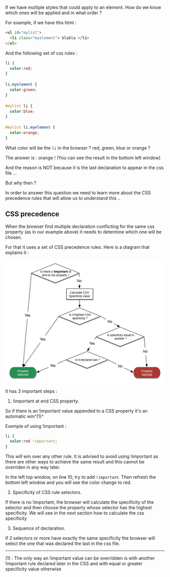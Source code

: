 If we have multiple styles that could apply to an element.
How do we know which ones will be applied and in what order ?

For example, if we have this html :

```html
<ul id="mylist">
  <li class="myelement"> blabla </li>
</ul>
````

And the following set of css rules :

```css
li {
  color:red;
}

li.myelement {
  color:green;
}

#mylist li {
  color:blue; 
}

#mylist li.myelement {
  color:orange;
}
```

What color will be the `li` in the browser ?
red, green, blue or orange ?

The answer is : orange ! (You can see the result in the bottom left window)

And the reason is NOT because it is the last declaration to appear in the css file ...

But why then ?

In order to answer this question we need to learn more about the CSS precedence rules that will allow us to understand this ..

## CSS precedence
When the browser find multiple declaration conflicting for the same css property (as in our example above) it needs to determine which one will be chosen.

For that it uses a set of CSS precedence rules. Here is a diagram that explains it :

![](.guides/img/Precedence.png)


It has 3 important steps :

1) !important at end CSS property.

So if there is an !important value appended to a CSS property it's an automatic win^(1)^

Exemple of using !important :

```css
li {
  color:red !important;
}
```

This will win over any other rule. It is advised to avoid using !important as there are other ways to achieve the same result and this cannot be overriden in any way later.

In the left top window, on line 10, try to add `!important`. Then refresh the bottom left window and you will see the color change to red.

2) Specificity of CSS rule selectors.

If there is no !important, the browser will calculate the specificity of the selector and then choose the property whose selector has the highest specificity. We will see in the next section how to calculate the css specificity 

3) Sequence of declaration.

If 2 selectors or more have exactly the same specificity the browser will select the one that was declared the last in the css file.

---

(1) : The only way an !important value can be overridden is with another !important rule declared later in the CSS and with equal or greater specificity value otherwise




